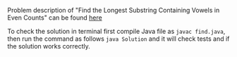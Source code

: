 Problem description of "Find the Longest Substring Containing Vowels in Even Counts" can be found [here](https://leetcode.com/problems/find-the-longest-substring-containing-vowels-in-even-counts/)


To check the solution in terminal first compile Java file as `javac find.java`, then run the command as follows `java Solution` and it will check tests and if the solution works correctly.